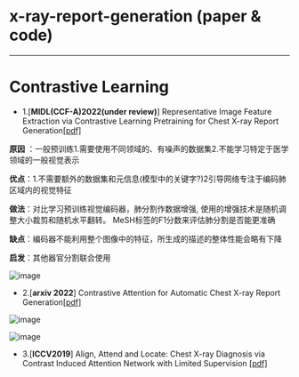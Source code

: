 # x-ray-report-generation (paper & code)
_________________________________________________________________________________
# Contrastive Learning
* 1.[**MIDL(CCF-A)2022(under review)**] Representative Image Feature Extraction via Contrastive Learning Pretraining for Chest X-ray Report Generation[[pdf]](https://arxiv.org/pdf/2209.01604.pdf)
 
**原因** ：一般预训练1.需要使用不同领域的、有噪声的数据集2.不能学习特定于医学领域的一般视觉表示

**优点**：1.不需要额外的数据集和元信息(模型中的关键字?)2引导网络专注于编码肺区域内的视觉特征

**做法**：对比学习预训练视觉编码器，肺分割作数据增强, 使用的增强技术是随机调整大小裁剪和随机水平翻转。 MeSH标签的F1分数来评估肺分割是否能更准确

**缺点**：编码器不能利用整个图像中的特征，所生成的描述的整体性能会略有下降

**启发**：其他器官分割联合使用

![image](https://user-images.githubusercontent.com/102885188/227221294-d5912c7d-0d64-40fc-97d1-4a041b20204b.png)


* 2.[**arxiv 2022**] Contrastive Attention for Automatic Chest X-ray Report Generation[[pdf]](https://arxiv.org/pdf/2106.06965.pdf)

![image](https://user-images.githubusercontent.com/102885188/227205907-177c207d-88dc-43b2-afef-712525a932f2.png)

![image](https://user-images.githubusercontent.com/102885188/227206075-9357436c-e5c4-4e2b-b8b2-ff94460353b4.png)


* 3.[**ICCV2019**] Align, Attend and Locate: Chest X-ray Diagnosis via Contrast Induced Attention Network with Limited Supervision [[pdf]](https://openaccess.thecvf.com/content_ICCV_2019/papers/Liu_Align_Attend_and_Locate_Chest_X-Ray_Diagnosis_via_Contrast_Induced_ICCV_2019_paper.pdf)
